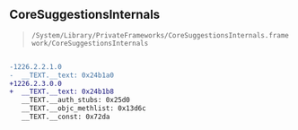 ## CoreSuggestionsInternals

> `/System/Library/PrivateFrameworks/CoreSuggestionsInternals.framework/CoreSuggestionsInternals`

```diff

-1226.2.2.1.0
-  __TEXT.__text: 0x24b1a0
+1226.2.3.0.0
+  __TEXT.__text: 0x24b1b8
   __TEXT.__auth_stubs: 0x25d0
   __TEXT.__objc_methlist: 0x13d6c
   __TEXT.__const: 0x72da

```
